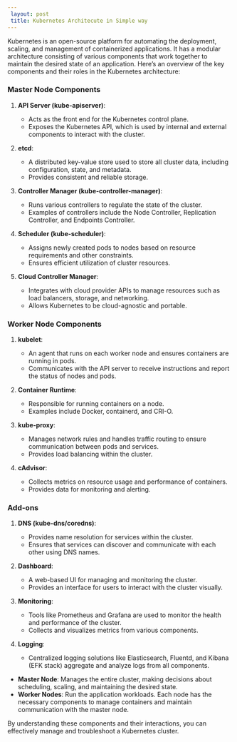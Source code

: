 ```yaml
---
 layout: post
 title: Kubernetes Architecute in Simple way
--- 
```



Kubernetes is an open-source platform for automating the deployment, scaling, and management of containerized applications. It has a modular architecture consisting of various components that work together to maintain the desired state of an application. Here’s an overview of the key components and their roles in the Kubernetes architecture:

### Master Node Components

1. **API Server (kube-apiserver)**:
   - Acts as the front end for the Kubernetes control plane.
   - Exposes the Kubernetes API, which is used by internal and external components to interact with the cluster.

2. **etcd**:
   - A distributed key-value store used to store all cluster data, including configuration, state, and metadata.
   - Provides consistent and reliable storage.

3. **Controller Manager (kube-controller-manager)**:
   - Runs various controllers to regulate the state of the cluster.
   - Examples of controllers include the Node Controller, Replication Controller, and Endpoints Controller.

4. **Scheduler (kube-scheduler)**:
   - Assigns newly created pods to nodes based on resource requirements and other constraints.
   - Ensures efficient utilization of cluster resources.

5. **Cloud Controller Manager**:
   - Integrates with cloud provider APIs to manage resources such as load balancers, storage, and networking.
   - Allows Kubernetes to be cloud-agnostic and portable.

### Worker Node Components

1. **kubelet**:
   - An agent that runs on each worker node and ensures containers are running in pods.
   - Communicates with the API server to receive instructions and report the status of nodes and pods.

2. **Container Runtime**:
   - Responsible for running containers on a node.
   - Examples include Docker, containerd, and CRI-O.

3. **kube-proxy**:
   - Manages network rules and handles traffic routing to ensure communication between pods and services.
   - Provides load balancing within the cluster.

4. **cAdvisor**:
   - Collects metrics on resource usage and performance of containers.
   - Provides data for monitoring and alerting.

### Add-ons

1. **DNS (kube-dns/coredns)**:
   - Provides name resolution for services within the cluster.
   - Ensures that services can discover and communicate with each other using DNS names.

2. **Dashboard**:
   - A web-based UI for managing and monitoring the cluster.
   - Provides an interface for users to interact with the cluster visually.

3. **Monitoring**:
   - Tools like Prometheus and Grafana are used to monitor the health and performance of the cluster.
   - Collects and visualizes metrics from various components.

4. **Logging**:
   - Centralized logging solutions like Elasticsearch, Fluentd, and Kibana (EFK stack) aggregate and analyze logs from all components.




- **Master Node**: Manages the entire cluster, making decisions about scheduling, scaling, and maintaining the desired state.
- **Worker Nodes**: Run the application workloads. Each node has the necessary components to manage containers and maintain communication with the master node.

By understanding these components and their interactions, you can effectively manage and troubleshoot a Kubernetes cluster.